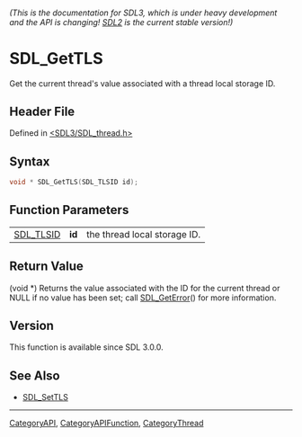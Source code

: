 ###### (This is the documentation for SDL3, which is under heavy development and the API is changing! [SDL2](https://wiki.libsdl.org/SDL2/) is the current stable version!)
# SDL_GetTLS

Get the current thread's value associated with a thread local storage ID.

## Header File

Defined in [<SDL3/SDL_thread.h>](https://github.com/libsdl-org/SDL/blob/main/include/SDL3/SDL_thread.h)

## Syntax

```c
void * SDL_GetTLS(SDL_TLSID id);
```

## Function Parameters

|                        |        |                              |
| ---------------------- | ------ | ---------------------------- |
| [SDL_TLSID](SDL_TLSID) | **id** | the thread local storage ID. |

## Return Value

(void *) Returns the value associated with the ID for the current thread or
NULL if no value has been set; call [SDL_GetError](SDL_GetError)() for more
information.

## Version

This function is available since SDL 3.0.0.

## See Also

- [SDL_SetTLS](SDL_SetTLS)

----
[CategoryAPI](CategoryAPI), [CategoryAPIFunction](CategoryAPIFunction), [CategoryThread](CategoryThread)

